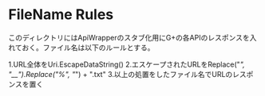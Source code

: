 ﻿# FileName Rules

このディレクトリにはApiWrapperのスタブ化用にG+の各APIのレスポンスを入れておく。ファイル名は以下のルールとする。

1.URL全体をUri.EscapeDataString()
2.エスケープされたURLをReplace("_", "__").Replace("%", "_") + ".txt"
3.以上の処置をしたファイル名でURLのレスポンスを置く